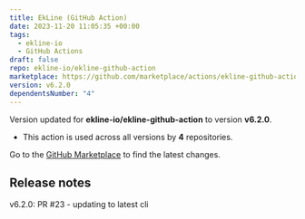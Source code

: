 ```yaml
---
title: EkLine (GitHub Action)
date: 2023-11-20 11:05:35 +00:00
tags:
  - ekline-io
  - GitHub Actions
draft: false
repo: ekline-io/ekline-github-action
marketplace: https://github.com/marketplace/actions/ekline-github-action
version: v6.2.0
dependentsNumber: "4"
---
```



Version updated for **ekline-io/ekline-github-action** to version **v6.2.0**.
- This action is used across all versions by **4** repositories.

Go to the [GitHub Marketplace](https://github.com/marketplace/actions/ekline-github-action) to find the latest changes.

## Release notes

v6.2.0: PR #23 - updating to latest cli
